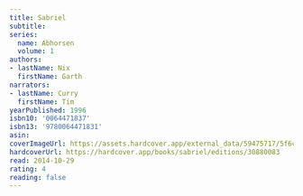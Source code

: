```yaml
---
title: Sabriel
subtitle:
series:
  name: Abhorsen
  volume: 1
authors:
- lastName: Nix
  firstName: Garth
narrators:
- lastName: Curry
  firstName: Tim
yearPublished: 1996
isbn10: '0064471837'
isbn13: '9780064471831'
asin:
coverImageUrl: https://assets.hardcover.app/external_data/59475717/5f6c39cf0925c9624f7abea12d9cd1f22c0d0bb3.jpeg
hardcoverUrl: https://hardcover.app/books/sabriel/editions/30880083
read: 2014-10-29
rating: 4
reading: false
---
```

